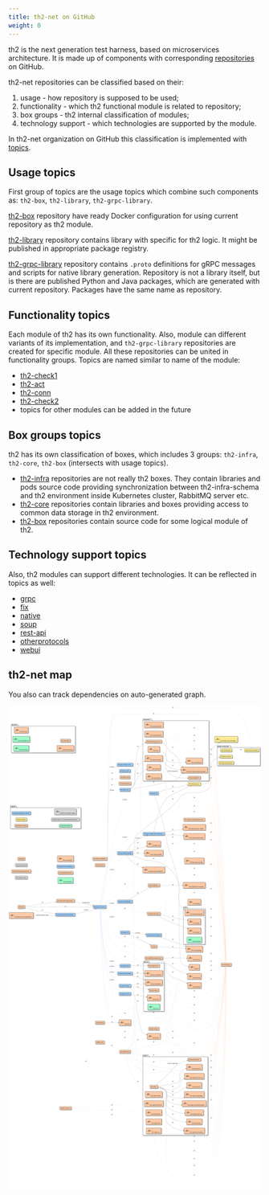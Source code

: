 ```yaml
---
title: th2-net on GitHub
weight: 0
---
```


th2 is the next generation test harness, based on microservices architecture. It is made up of components with corresponding [repositories](https://github.com/orgs/th2-net/repositories) on GitHub. 

<!--more-->

th2-net repositories can be classified based on their: 
1. usage - how repository is supposed to be used;
2. functionality - which th2 functional module is related to repository;
3. box groups - th2 internal classification of modules;
4. technology support - which technologies are supported by the module.

In th2-net organization on GitHub this classification is implemented with [topics](https://github.blog/2017-01-31-introducing-topics/).

## Usage topics

First group of topics are the usage topics which combine such components as:  `th2-box`, `th2-library`, `th2-grpc-library`.

[th2-box](https://github.com/search?q=topic%3Ath2-box+org%3Ath2-net+fork%3Atrue&type=repositories) repository have ready Docker configuration for using current repository as th2 module.

[th2-library](https://github.com/search?q=topic%3Ath2-library+org%3Ath2-net+fork%3Atrue&type=repositories) repository contains library with specific for th2 logic. It might be published in appropriate package registry.

[th2-grpc-library](https://github.com/search?q=topic%3Ath2-grpc-library+org%3Ath2-net+fork%3Atrue&type=repositories) repository contains `.proto` definitions for gRPC messages and scripts for native library generation. Repository is not a library itself, but is there are published Python and Java packages, which are generated with current repository. Packages have the same name as repository.

## Functionality topics

Each module of th2 has its own functionality. Also, module can different variants of its implementation, and `th2-grpc-library` repositories are created for specific module. All these repositories can be united in functionality groups. Topics are named similar to name of the module:
- [th2-check1](https://github.com/search?q=topic%3Ath2-check1+org%3Ath2-net+fork%3Atrue&type=repositories)
- [th2-act](https://github.com/search?q=topic%3Ath2-act+org%3Ath2-net+fork%3Atrue&type=repositories)
- [th2-conn](https://github.com/search?q=topic%3Ath2-conn+org%3Ath2-net+fork%3Atrue&type=repositories)
- [th2-check2](https://github.com/search?q=topic%3Ath2-check2+org%3Ath2-net+fork%3Atrue&type=repositories)
- topics for other modules can be added in the future

## Box groups topics

th2 has its own classification of boxes, which includes 3 groups: `th2-infra`, `th2-core`, `th2-box` (intersects with usage topics).

- [th2-infra](https://github.com/search?q=topic%3Ath2-infra+org%3Ath2-net+fork%3Atrue&type=repositories) repositories are not really th2 boxes. They contain libraries and pods source code providing synchronization between th2-infra-schema and th2 environment inside Kubernetes cluster, RabbitMQ server etc.
- [th2-core](https://github.com/search?q=topic%3Ath2-core+org%3Ath2-net+fork%3Atrue&type=repositories) repositories contain libraries and boxes providing access to common data storage in th2 environment.
- [th2-box](https://github.com/search?q=topic%3Ath2-box+org%3Ath2-net+fork%3Atrue&type=repositories) repositories contain source code for some logical module of th2.

## Technology support topics

Also, th2 modules can support different technologies. It can be reflected in topics as well:
- [grpc](https://github.com/search?q=topic%3Agrpc+org%3Ath2-net+fork%3Atrue&type=repositories)
- [fix](https://github.com/search?q=topic%3Afix+org%3Ath2-net+fork%3Atrue&type=repositories)
- [native](https://github.com/search?q=topic%3Anative+org%3Ath2-net+fork%3Atrue&type=repositories)
- [soup](https://github.com/search?q=topic%3Asoup+org%3Ath2-net+fork%3Atrue&type=repositories)
- [rest-api](https://github.com/search?q=topic%3Arest-api+org%3Ath2-net+fork%3Atrue&type=repositories)
- [otherprotocols](https://github.com/search?q=topic%3Aotherprotocols+org%3Ath2-net+fork%3Atrue&type=repositories)
- [webui](https://github.com/search?q=topic%3Awebui+org%3Ath2-net+fork%3Atrue&type=repositories)

## th2-net map

You also can track dependencies on auto-generated graph.

[![th2 dependencies](https://raw.githubusercontent.com/d0rich/th2-dependencies/master/output/schema.svg)](https://raw.githubusercontent.com/d0rich/th2-dependencies/master/output/schema.svg)